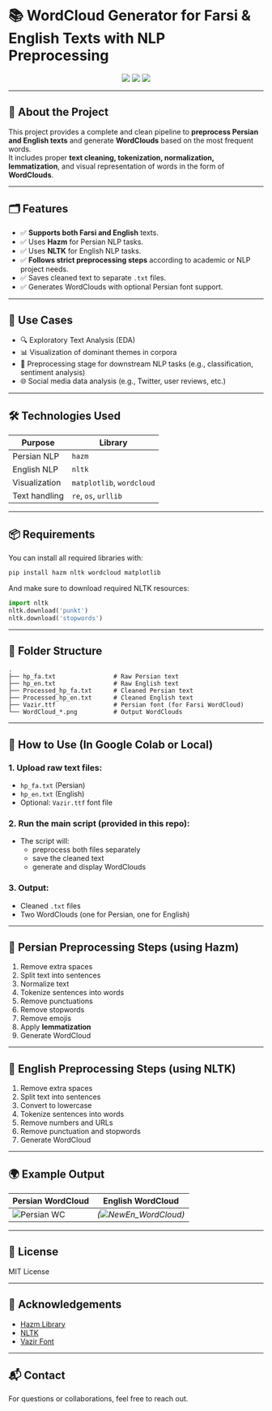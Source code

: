# 📚 WordCloud Generator for Farsi & English Texts with NLP Preprocessing

<div align="center">
  <img src="https://img.shields.io/badge/Python-3.10+-blue?style=flat&logo=python" />
  <img src="https://img.shields.io/badge/NLP-Hazm|NLTK-green?style=flat&logo=github" />
  <img src="https://img.shields.io/badge/WordCloud-Visualization-orange?style=flat&logo=plotly" />
</div>

---

## 🧠 About the Project

This project provides a complete and clean pipeline to **preprocess Persian and English texts** and generate **WordClouds** based on the most frequent words.  
It includes proper **text cleaning, tokenization, normalization, lemmatization**, and visual representation of words in the form of **WordClouds**.

---

## 🗂️ Features
- ✅ **Supports both Farsi and English** texts.
- ✅ Uses **Hazm** for Persian NLP tasks.
- ✅ Uses **NLTK** for English NLP tasks.
- ✅ **Follows strict preprocessing steps** according to academic or NLP project needs.
- ✅ Saves cleaned text to separate `.txt` files.
- ✅ Generates WordClouds with optional Persian font support.

---

## 📌 Use Cases
- 🔍 Exploratory Text Analysis (EDA)
- 📊 Visualization of dominant themes in corpora
- 📝 Preprocessing stage for downstream NLP tasks (e.g., classification, sentiment analysis)
- 🌐 Social media data analysis (e.g., Twitter, user reviews, etc.)

---

## 🛠️ Technologies Used
| Purpose           | Library       |
|------------------|---------------|
| Persian NLP       | `hazm`         |
| English NLP       | `nltk`         |
| Visualization     | `matplotlib`, `wordcloud` |
| Text handling     | `re`, `os`, `urllib` |

---

## 📦 Requirements
You can install all required libraries with:

```bash
pip install hazm nltk wordcloud matplotlib
```

And make sure to download required NLTK resources:

```python
import nltk
nltk.download('punkt')
nltk.download('stopwords')
```

---

## 📁 Folder Structure

```
.
├── hp_fa.txt                # Raw Persian text
├── hp_en.txt                # Raw English text
├── Processed_hp_fa.txt      # Cleaned Persian text
├── Processed_hp_en.txt      # Cleaned English text
├── Vazir.ttf                # Persian font (for Farsi WordCloud)
└── WordCloud_*.png          # Output WordClouds
```

---

## 🚀 How to Use (In Google Colab or Local)
### 1. Upload raw text files:
- `hp_fa.txt` (Persian)
- `hp_en.txt` (English)
- Optional: `Vazir.ttf` font file

### 2. Run the main script (provided in this repo):
- The script will:
  - preprocess both files separately
  - save the cleaned text
  - generate and display WordClouds

### 3. Output:
- Cleaned `.txt` files
- Two WordClouds (one for Persian, one for English)

---

## 🧾 Persian Preprocessing Steps (using Hazm)
1. Remove extra spaces  
2. Split text into sentences  
3. Normalize text  
4. Tokenize sentences into words  
5. Remove punctuations  
6. Remove stopwords  
7. Remove emojis  
8. Apply **lemmatization**  
9. Generate WordCloud

---

## 🧾 English Preprocessing Steps (using NLTK)
1. Remove extra spaces  
2. Split text into sentences  
3. Convert to lowercase  
4. Tokenize sentences into words  
5. Remove numbers and URLs  
6. Remove punctuation and stopwords  
7. Generate WordCloud

---

## 🌍 Example Output

| Persian WordCloud | English WordCloud |
|------------------|-------------------|
| ![Persian WC](![NewFa_WordClouds](https://github.com/user-attachments/assets/64601f8f-f5ea-4637-8d2d-46553b8ff167)) | *(![NewEn_WordCloud](https://github.com/user-attachments/assets/505694bf-0db5-4ca4-9f7a-8d6877aef5e4))* |
---

## 📄 License
MIT License

---

## 🙌 Acknowledgements
- [Hazm Library](https://github.com/sobhe/hazm)
- [NLTK](https://www.nltk.org/)
- [Vazir Font](https://github.com/rastikerdar/vazir-font)

---

## 📬 Contact
For questions or collaborations, feel free to reach out.
